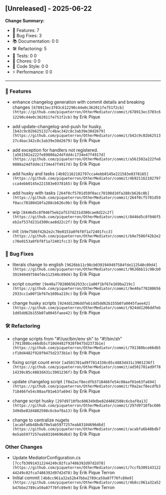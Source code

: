 ## [Unreleased] - 2025-06-22

**Change Summary:**

- 🚀 Features: 7
- 🐛 Bug Fixes: 3
- 📚 Documentation: 0
0
- 🛠️ Refactoring: 5
- 🧪 Tests: 0
0
- 🔧 Chores: 0
0
- 🎨 Code Style: 0
0
- ⚡ Performance: 0
0

---

### 🚀 Features
- enhance changelog generation with commit details and breaking changes
  `[678913ec3703c612290c44e0c362011fe751f2cb](https://github.com/piqueterron/OtherMediator/commit/678913ec3703c612290c44e0c362011fe751f2cb)` by Erik Pique

- add update-changelog-and-push for husky.
  `[b42c9c02b6251327c4bac342c8c3ab39e38d2679](https://github.com/piqueterron/OtherMediator/commit/b42c9c02b6251327c4bac342c8c3ab39e38d2679)` by Erik Pique

- add exception for handlers not registered.
  `[a561502a222fe89808a24dfdd4c1734e47f4917d](https://github.com/piqueterron/OtherMediator/commit/a561502a222fe89808a24dfdd4c1734e47f4917d)` by Erik Pique

- add husky and tasks
  `[4b921162102797cca4ebb0145e221583e0378165](https://github.com/piqueterron/OtherMediator/commit/4b921162102797cca4ebb0145e221583e0378165)` by Erik Pique

- add husky with tasks
  `[264f0cf5701d59f0acc70100d10fa288cb626c0b](https://github.com/piqueterron/OtherMediator/commit/264f0cf5701d59f0acc70100d10fa288cb626c0b)` by Erik Pique

- wip
  `[8446d5c8f046f5eb2af537d231d300cae8d22c2f](https://github.com/piqueterron/OtherMediator/commit/8446d5c8f046f5eb2af537d231d300cae8d22c2f)` by Erik Pique

- init
  `[b9e7586f42b2e2c70e0153a0f6f8f1a72401fcc3](https://github.com/piqueterron/OtherMediator/commit/b9e7586f42b2e2c70e0153a0f6f8f1a72401fcc3)` by Erik Pique

### 🐛 Bug Fixes
- literals change to english
  `[9626bb11c98cb0391949497584fde112540c09d4](https://github.com/piqueterron/OtherMediator/commit/9626bb11c98cb0391949497584fde112540c09d4)` by Erik Pique

- script counter
  `[9e40a7702806562933cc1a00f1bf67e169ba219c](https://github.com/piqueterron/OtherMediator/commit/9e40a7702806562933cc1a00f1bf67e169ba219c)` by Erik Pique

- change husky scripts
  `[924dd1206ddfeb1dd5dd62b155b07a0045faee42](https://github.com/piqueterron/OtherMediator/commit/924dd1206ddfeb1dd5dd62b155b07a0045faee42)` by Erik Pique

### 🛠️ Refactoring
- change scripts from "#!/usr/bin/env sh" to "#!/bin/sh"
  `[791380bce66db5cf10d4482f928f0475d2373b1e](https://github.com/piqueterron/OtherMediator/commit/791380bce66db5cf10d4482f928f0475d2373b1e)` by Erik Pique

- fixing script count error
  `[ad501701ad9f7814330c05c4883d431c3901236f](https://github.com/piqueterron/OtherMediator/commit/ad501701ad9f7814330c05c4883d431c3901236f)` by Erik Pique

- update changelog script
  `[f0a2acf8ecdfb3718466fe54c08aaf01e63fa694](https://github.com/piqueterron/OtherMediator/commit/f0a2acf8ecdfb3718466fe54c08aaf01e63fa694)` by Erik Pique

- change script husky
  `[297d9710fbc606349dbe82d4882508c6cbaf8a13](https://github.com/piqueterron/OtherMediator/commit/297d9710fbc606349dbe82d4882508c6cbaf8a13)` by Erik Pique

- change to centralize nugets
  `[acabfa6b48bdb70e5ab5977257eab83104696d6d](https://github.com/piqueterron/OtherMediator/commit/acabfa6b48bdb70e5ab5977257eab83104696d6d)` by Erik Pique

### Other Changes
- Update MediatorConfiguration.cs
  `[7ccfb30914312244249c02fca7486392d97d2d78](https://github.com/piqueterron/OtherMediator/commit/7ccfb30914312244249c02fca7486392d97d2d78)` by Erik Pique Terron
- Initial commit
  `[4b8cc961a32a52b47bbe2789ca59a07f70fc89e9](https://github.com/piqueterron/OtherMediator/commit/4b8cc961a32a52b47bbe2789ca59a07f70fc89e9)` by Erik Pique Terron

